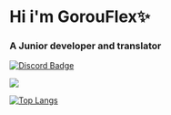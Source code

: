 <h1>
  Hi i'm GorouFlex✨
  
### A Junior developer and translator

[![Discord Badge](https://lanyard.cnrad.dev/api/857550997248802837?borderRadius=5px&animated=true&hideDiscrim=false&idleMessage=Immerse%20myself%20in%20creativity)](https://discord.com/users/857550997248802837)


<picture>
<source
  srcset="https://github-readme-stats-gorouflex.vercel.app/api?username=gorouflex&show_icons=true&theme=dark"
  media="(prefers-color-scheme: dark)"
/>
<source
  srcset="https://github-readme-stats-gorouflex.vercel.app/api?username=gorouflex&show_icons=true"
  media="(prefers-color-scheme: dark), (prefers-color-scheme: no-preference)"
/>
<img src="https://github-readme-stats-gorouflex.vercel.app/api?username=gorouflex&show_icons=true&theme=dark" />
</picture>


[![Top Langs](https://github-readme-stats-gorouflex.vercel.app/api/top-langs/?username=gorouflex&layout=compact&theme=dark)](https://github.com/anuraghazra/github-readme-stats)
